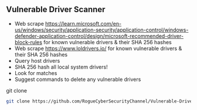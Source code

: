 Vulnerable Driver Scanner  
----------------------------

- Web scrape https://learn.microsoft.com/en-us/windows/security/application-security/application-control/windows-defender-application-control/design/microsoft-recommended-driver-block-rules for known vulnerable drivers & their SHA 256 hashes
- Web scrape https://www.loldrivers.io/ for known vulnerable drivers & their SHA 256 hashes
- Query host drivers
- SHA 256 hash all local system drivers!
- Look for matches
- Suggest commands to delete any vulnerable drivers

git clone
```sh
git clone https://github.com/RogueCyberSecurityChannel/Vulnerable-Driver-Scanner
```
